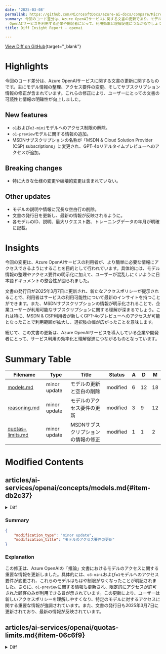 ```yaml
---
date: '2025-03-08'
permalink: https://github.com/MicrosoftDocs/azure-ai-docs/compare/MicrosoftDocs:4d90f76...MicrosoftDocs:c05f6ab
summary: 今回のコード差分は、Azure OpenAIサービスに関する文書の更新であり、モデル情報の整理、アクセス要件の変更、サブスクリプション情報の修正が主な内容です。これにより文書の可読性と情報の明確性が向上しました。特に、`o1`および`o3-mini`モデルへのアクセス制限が解除され、`o1-preview`モデルに関する情報が追加されました。MSDNサブスクリプションの名称変更により、新たにGPT-4oリアルタイムプレビューへのアクセスが可能になっています。大きな破壊的変更はなく、文書の発行日が更新されるとともに、ユーザーが混乱しにくいよう整合性が図られています。この変更は、Azure
  OpenAIサービスを利用する企業や開発者にとって、利用効率と理解促進につながるでしょう。
title: Diff Insight Report - openai

---
```


[View Diff on GitHub](https://github.com/MicrosoftDocs/azure-ai-docs/compare/MicrosoftDocs:4d90f76...MicrosoftDocs:c05f6ab){target="_blank"}

# Highlights
今回のコード差分は、Azure OpenAIサービスに関する文書の更新に関するものです。主にモデル情報の整理、アクセス要件の変更、そしてサブスクリプション情報の修正が含まれています。これらの修正により、ユーザーにとっての文書の可読性と情報の明確性が向上しました。

## New features
- `o1`および`o3-mini`モデルへのアクセス制限の解除。
- `o1-preview`モデルに関する情報の追加。
- MSDNサブスクリプションの名称が「MSDN & Cloud Solution Provider (CSP) subscriptions」に変更され、GPT-4oリアルタイムプレビューへのアクセスが追加。

## Breaking changes
- 特に大きな仕様の変更や破壊的変更は含まれていない。

## Other updates
- モデルの説明や情報に冗長な空白行の削除。
- 文書の発行日を更新し、最新の情報が反映されるように。
- 各モデルのID、説明、最大リクエスト数、トレーニングデータの年月が明確に記載。

# Insights
今回の変更は、Azure OpenAIサービスの利用者が、より簡単に必要な情報にアクセスできるようにすることを目的として行われています。具体的には、モデル情報の整理やアクセス要件の明示化に加えて、ユーザーが混乱しにくいように日本語ドキュメントの整合性が図られました。

文書の発行日が2025年3月7日に更新され、新たなアクセスポリシーが提示されることで、利用者はサービスの利用可能性について最新のインサイトを持つことができます。また、MSDNサブスクリプションの情報が明示化されることで、企業ユーザーが利用可能なサブスクリプションに関する理解が深まるでしょう。これは特に、MSDN & CSP利用者が新しくGPT-4oプレビューへのアクセスが可能となったことで利用範囲が拡大し、選択肢の幅が広がったことを意味します。

総じて、この文書の更新は、Azure OpenAIサービスを導入している企業や開発者にとって、サービス利用の効率化と理解促進につながるものとなっています。

# Summary Table
|  Filename  | Type |    Title    | Status | A  | D  | M  |
|------------|------|-------------|--------|----|----|----|
| [models.md](#item-db2c37) | minor update | モデルの更新と空白の削除 | modified | 6 | 12 | 18 | 
| [reasoning.md](#item-a54b2f) | minor update | モデルのアクセス要件の更新 | modified | 3 | 9 | 12 | 
| [quotas-limits.md](#item-06c6f9) | minor update | MSDNサブスクリプションの情報の修正 | modified | 1 | 1 | 2 | 


# Modified Contents
## articles/ai-services/openai/concepts/models.md{#item-db2c37}

<details>
<summary>Diff</summary>
````diff
@@ -60,19 +60,13 @@ The Azure OpenAI o<sup>&#42;</sup> series models are specifically designed to ta
 
 |  Model ID  | Description | Max Request (tokens) | Training Data (up to)  |
 |  --- |  :--- |:--- |:---: |
-| `o3-mini` (2025-01-31) | The latest reasoning model, offering [enhanced reasoning abilities](../how-to/reasoning.md). <br> - Structured outputs<br> - Text-only processing <br> - Functions/Tools <br> <br> **Request access: [limited access model application](https://aka.ms/OAI/o1access)** | Input: 200,000 <br> Output: 100,000 | Oct 2023 |  
-| `o1` (2024-12-17) | The most capable model in the o1 series, offering [enhanced reasoning abilities](../how-to/reasoning.md). <br> - Structured outputs<br> - Text, image processing <br> - Functions/Tools <br> <br> **Request access: [limited access model application](https://aka.ms/OAI/o1access)** | Input: 200,000 <br> Output: 100,000 | Oct 2023 |  
+| `o3-mini` (2025-01-31) | The latest reasoning model, offering [enhanced reasoning abilities](../how-to/reasoning.md). <br> - Structured outputs<br> - Text-only processing <br> - Functions/Tools  | Input: 200,000 <br> Output: 100,000 | Oct 2023 |  
+| `o1` (2024-12-17) | The most capable model in the o1 series, offering [enhanced reasoning abilities](../how-to/reasoning.md). <br> - Structured outputs<br> - Text, image processing <br> - Functions/Tools | Input: 200,000 <br> Output: 100,000 | Oct 2023 |  
 |`o1-preview` (2024-09-12) | Older preview version | Input: 128,000  <br> Output: 32,768 | Oct 2023 |
 | `o1-mini` (2024-09-12) | A faster and more cost-efficient option in the o1 series, ideal for coding tasks requiring speed and lower resource consumption. <br><br> Global standard deployment available by default. <br> <br> Standard (regional) deployments are currently only available for select customers who received access as part of the `o1-preview` limited access release.  | Input: 128,000  <br> Output: 65,536 | Oct 2023 |
 
 ### Availability
 
-**For access to `o3-mini` and `o1` registration is required, and access will be granted based on Microsoft's eligibility criteria**. Customers who previously applied and received access to `o1-preview`, or `o1`  don't need to reapply as they are automatically on the wait-list for the latest models in the o-series.
-
-Request access: [limited access model application](https://aka.ms/OAI/o1access)
-
-Once access has been granted, you will need to create a deployment for each model. 
-
 To learn more about the advanced `o-series` models see, [getting started with reasoning models](../how-to/reasoning.md).
 
 ### Region availability
@@ -251,7 +245,7 @@ All deployments can perform the exact same inference operations, however the bil
 [!INCLUDE [Standard Global](../includes/model-matrix/standard-global.md)]
 
 > [!NOTE]
-> **Most o-series models are limited access**. Request access: [limited access model application](https://aka.ms/OAI/o1access). `o1-mini` is currently available to all customers for global standard deployment.
+> `o1-mini` is currently available to all customers for global standard deployment.
 >
 > Select customers were granted standard (regional) deployment access to `o1-mini` as part of the `o1-preview` limited access release. At this time access to `o1-mini` standard (regional) deployments is not being expanded.
 
@@ -274,7 +268,7 @@ All deployments can perform the exact same inference operations, however the bil
 [!INCLUDE [Data zone standard](../includes/model-matrix/datazone-standard.md)]
 
 > [!NOTE]
-> **Most o-series models are limited access**. Request access: [limited access model application](https://aka.ms/OAI/o1access). `o1-mini` is currently available to all customers for global standard deployment.
+> `o1-mini` is currently available to all customers for global standard deployment.
 >
 > Select customers were granted standard (regional) deployment access to `o1-mini` as part of the `o1-preview` limited access release. At this time access to `o1-mini` standard (regional) deployments is not being expanded.
 
@@ -297,7 +291,7 @@ All deployments can perform the exact same inference operations, however the bil
 [!INCLUDE [Standard Models](../includes/model-matrix/standard-models.md)]
 
 > [!NOTE]
-> **Most o-series models are limited access**. Request access: [limited access model application](https://aka.ms/OAI/o1access). `o1-mini` is currently available to all customers for global standard deployment.
+> `o1-mini` is currently available to all customers for global standard deployment.
 >
 > Select customers were granted standard (regional) deployment access to `o1-mini` as part of the `o1-preview` limited access release. At this time access to `o1-mini` standard (regional) deployments is not being expanded.
 
@@ -326,7 +320,7 @@ This table doesn't include fine-tuning regional availability information.  Consu
 [!INCLUDE [Chat Completions](../includes/model-matrix/standard-chat-completions.md)]
 
 > [!NOTE]
-> **Most o-series models are limited access**. Request access: [limited access model application](https://aka.ms/OAI/o1access). `o1-mini` is currently available to all customers for global standard deployment.
+> `o1-mini` is currently available to all customers for global standard deployment.
 >
 > Select customers were granted standard (regional) deployment access to `o1-mini` as part of the `o1-preview` limited access release. At this time access to `o1-mini` standard (regional) deployments is not being expanded.
 
````
</details>

### Summary

```json
{
    "modification_type": "minor update",
    "modification_title": "モデルの更新と空白の削除"
}
```

### Explanation
この変更は、Azure OpenAIのモデルに関する文書において、内容の更新および冗長な空白行の削除を行ったものです。具体的には、モデルの説明に関する情報を整然と並べ、理解しやすい形式に修正しました。新たに、情報が追加された行では、モデルのIDや説明、最大リクエスト数、トレーニングデータの年月が明確に示されており、全体的な構造はより一貫性を持つように整理されています。また、モデルに関するアクセス条件の説明は簡素化され、無駄な空白行が削除されました。これにより、文書の可読性が向上し、ユーザーが必要な情報により早くアクセスできるようになっています。

## articles/ai-services/openai/how-to/reasoning.md{#item-a54b2f}

<details>
<summary>Diff</summary>
````diff
@@ -5,7 +5,7 @@ description: Learn how to use Azure OpenAI's advanced o3-mini, o1, & o1-mini rea
 manager: nitinme
 ms.service: azure-ai-openai
 ms.topic: include
-ms.date: 02/19/2025
+ms.date: 03/07/2025
 author: mrbullwinkle    
 ms.author: mbullwin
 ---
@@ -24,18 +24,12 @@ Azure OpenAI `o-series` models are designed to tackle reasoning and problem-solv
 
 ## Availability
 
- **For access to `o3-mini`, `o1`, and `o1-preview`, registration is required, and access will be granted based on Microsoft's eligibility criteria**.
-
- Customers who previously applied and received access to `o1` or `o1-preview`, don't need to reapply as they are automatically on the wait-list for the latest model.
-
-Request access: [limited access model application](https://aka.ms/OAI/o1access)
-
 ### Region availability
 
 | Model | Region | Limited access |
 |---|---|---|
-| `o3-mini` | [Model availability](../concepts/models.md#global-standard-model-availability).  | [Limited access model application](https://aka.ms/OAI/o1access) |
-|`o1` | [Model availability](../concepts/models.md#global-standard-model-availability).  | [Limited access model application](https://aka.ms/OAI/o1access) |
+| `o3-mini` | [Model availability](../concepts/models.md#global-standard-model-availability).  | Access is no longer restricted for this model.   |
+|`o1` | [Model availability](../concepts/models.md#global-standard-model-availability).  | Access is no longer restricted for this model.  |
 | `o1-preview` | [Model availability](../concepts/models.md#global-standard-model-availability). |This model is only available for customers who were granted access as part of the original limited access release. We're currently not expanding access to `o1-preview`. |
 | `o1-mini` | [Model availability](../concepts/models.md#global-standard-model-availability). | No access request needed for Global Standard deployments.<br><br>Standard (regional) deployments are currently only available to select customers who were previously granted access as part of the `o1-preview` release.|
 
````
</details>

### Summary

```json
{
    "modification_type": "minor update",
    "modification_title": "モデルのアクセス要件の更新"
}
```

### Explanation
この修正は、Azure OpenAIの「推論」文書におけるモデルのアクセスに関する重要な情報を更新しました。具体的には、`o3-mini`および`o1`モデルへのアクセス要件が変更され、これらのモデルはもはや制限がなくなったことが明記されました。さらに、`o1-preview`に関する情報も更新され、限定的にアクセスが許可された顧客のみが利用できる旨が示されています。この更新により、ユーザーは新しいアクセスポリシーを理解しやすくなり、特定のモデルに対するアクセスに関する重要な情報が強調されています。また、文書の発行日も2025年3月7日に更新されており、最新の情報が反映されています。

## articles/ai-services/openai/quotas-limits.md{#item-06c6f9}

<details>
<summary>Diff</summary>
````diff
@@ -195,7 +195,7 @@ If your Azure subscription is linked to certain [offer types](https://azure.micr
 |Tier| Quota Limit in tokens per minute (TPM) |
 |---|:---|
 |Azure for Students, Free Trials | 1 K (all models) <br>Exception o-series & GPT 4.5 Preview: 0|
-| MSDN subscriptions | GPT 3.5 Turbo Series: 30 K <br> GPT-4 series: 8 K <br> o-series: 0 <br> GPT 4.5 Preview: 0  |
+| MSDN & Cloud Solution Provider (CSP) subscriptions | GPT 3.5 Turbo Series: 30 K <br> GPT-4 series: 8 K <br> gpt-4o-realtime-preview: 1 K <br> o-series: 0 <br> GPT 4.5 Preview: 0  |
 | Monthly credit card based subscriptions <sup>1</sup> | GPT 3.5 Turbo Series: 30 K <br> GPT-4 series: 8 K <br> o-series: 0 <br> GPT 4.5 Preview: 0   |
 
 <sup>1</sup> This currently applies to [offer type 0003P](https://azure.microsoft.com/support/legal/offer-details/)
````
</details>

### Summary

```json
{
    "modification_type": "minor update",
    "modification_title": "MSDNサブスクリプションの情報の修正"
}
```

### Explanation
この変更は、Azure OpenAIの「クォータと制限」に関するドキュメントにおけるMSDNサブスクリプションの情報を更新しました。具体的には、MSDNサブスクリプションの名称が「MSDN subscriptions」から「MSDN & Cloud Solution Provider (CSP) subscriptions」に変更され、これに伴い、GPT-4oリアルタイムプレビューへのアクセスが追加されました。この変更は、ユーザーが利用可能なサブスクリプションの種類をより明確に理解できるようにするためのものです。また、トークンの制限が詳細に記載されており、各モデルに対するクォータが一目で分かるようになっています。全体として、この更新はドキュメントの正確性と明瞭さを向上させています。


